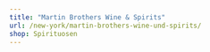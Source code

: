 ```yaml
---
title: "Martin Brothers Wine & Spirits"
url: /new-york/martin-brothers-wine-und-spirits/
shop: Spirituosen
---
```

